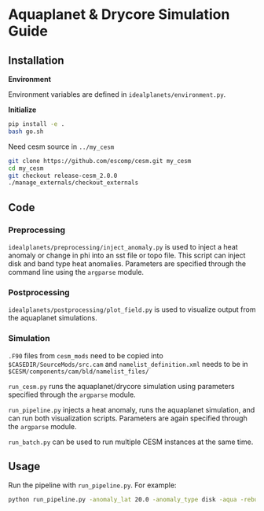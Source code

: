 # Aquaplanet & Drycore Simulation Guide

## Installation

**Environment**

Environment variables are defined in `idealplanets/environment.py`.

**Initialize**

```bash
pip install -e .
bash go.sh
```

Need cesm source in `../my_cesm`
```bash
git clone https://github.com/escomp/cesm.git my_cesm
cd my_cesm
git checkout release-cesm_2.0.0
./manage_externals/checkout_externals
```

## Code

### Preprocessing

`idealplanets/preprocessing/inject_anomaly.py` is used to inject a heat anomaly or change in phi into an sst file or topo file. This script can inject disk and band type heat anomalies. Parameters are specified through the command line using the `argparse` module.

### Postprocessing

`idealplanets/postprocessing/plot_field.py` is used to visualize output from the aquaplanet simulations.

### Simulation

`.F90` files from `cesm_mods` need to be copied into `$CASEDIR/SourceMods/src.cam` and `namelist_definition.xml` needs to be in `$CESM/components/cam/bld/namelist_files/`

`run_cesm.py` runs the aquaplanet/drycore simulation using parameters specified through the `argparse` module.

`run_pipeline.py` injects a heat anomaly, runs the aquaplanet simulation, and can run both visualization scripts. Parameters are again specified through the `argparse` module. 

`run_batch.py` can be used to run multiple CESM instances at the same time.

## Usage

Run the pipeline with `run_pipeline.py`. For example:

```bash
python run_pipeline.py -anomaly_lat 20.0 -anomaly_type disk -aqua -rebuild
```
